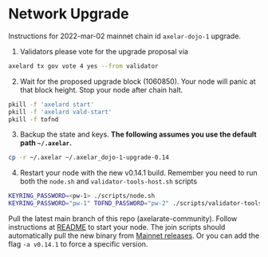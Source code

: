 # Network Upgrade

Instructions for 2022-mar-02 mainnet chain id `axelar-dojo-1` upgrade.

1. Validators please vote for the upgrade proposal via

```bash
axelard tx gov vote 4 yes --from validator
```

2. Wait for the proposed upgrade block (1060850). Your node will panic at that block height. Stop your node after chain halt.

```bash
pkill -f 'axelard start'
pkill -f 'axelard vald-start'
pkill -f tofnd
```

3. Backup the state and keys. **The following assumes you use the default path `~/.axelar`.**

```bash
cp -r ~/.axelar ~/.axelar_dojo-1-upgrade-0.14
```

4. Restart your node with the new v0.14.1 build. Remember you need to run both the `node.sh` and `validator-tools-host.sh` scripts

```bash
KEYRING_PASSWORD=<pw-1> ./scripts/node.sh
KEYRING_PASSWORD="pw-1" TOFND_PASSWORD="pw-2" ./scripts/validator-tools-host.sh
```

Pull the latest main branch of this repo (axelarate-community).
Follow instructions at [README](README.md) to start your node.
The join scripts should automatically pull the new binary from [Mainnet releases](https://docs.axelar.dev/releases/mainnet). Or you can add the flag `-a v0.14.1` to force a specific version.
